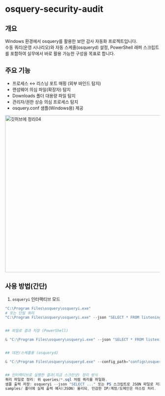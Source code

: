 # osquery-security-audit

## 개요
Windows 환경에서 osquery를 활용한 보안 감사 자동화 프로젝트입니다.  
수동 쿼리(운영 시나리오)와 자동 스케줄(osqueryd) 설정, PowerShell 래퍼 스크립트를 포함하여 실무에서 바로 활용 가능한 구성을 목표로 합니다.

## 주요 기능
- 프로세스 ↔ 리스닝 포트 매핑 (외부 바인드 탐지)
- 랜섬웨어 의심 파일(확장자) 탐지
- Downloads 폴더 대용량 파일 탐지
- 관리자/권한 상승 의심 프로세스 탐지
- osquery.conf 샘플(Windows용) 제공

<img width="972" height="510" alt="깃허브에 정리04" src="https://github.com/user-attachments/assets/55ffd625-a82a-44d7-b8e5-22037e980816" />

## 사용 방법(간단)
1. `osqueryi` 인터랙티브 모드
```powershell
"C:\Program Files\osquery\osqueryi.exe"
# 또는 단일 쿼리
"C:\Program Files\osquery\osqueryi.exe" --json "SELECT * FROM listening_ports LIMIT 10;"


## 파일로 결과 저장 (PowerShell)

& "C:\Program Files\osquery\osqueryi.exe" --json "SELECT * FROM listening_ports;" | Out-File samples/osq_listening_example.json -Encoding utf8


## 데몬/스케줄용 (osqueryd)

& "C:\Program Files\osquery\osqueryd.exe" --config_path="configs\osquery.conf" --verbose


## 인터랙티브로 실행한 결과(지금 스크린샷) 정리 방식
쿼리 파일로 정리: 위 queries/*.sql 처럼 쿼리를 파일화.
샘플 출력 저장: osqueryi --json "SELECT ..." 또는 PS 스크립트로 JSON 파일로 저장
samples/ 폴더에 실제 출력 예시(JSON) 올리되, 민감한 IP/계정/도메인은 마스킹 처리.



